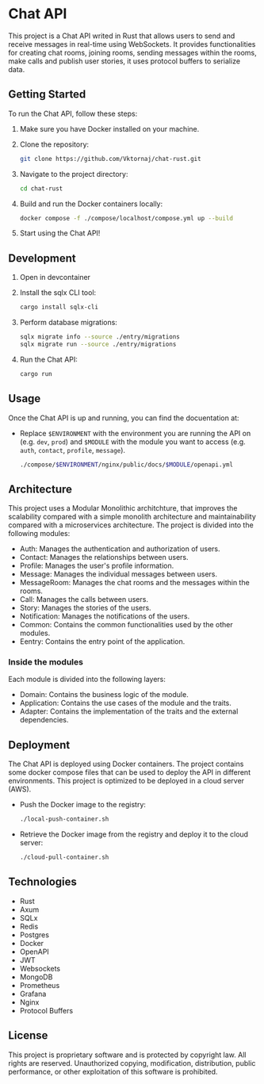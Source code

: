 # Chat API

This project is a Chat API writed in Rust that allows users to send and receive messages in real-time using WebSockets. It provides functionalities for creating chat rooms, joining rooms, sending messages within the rooms, make calls and publish user stories, it uses protocol buffers to serialize data.

## Getting Started

To run the Chat API, follow these steps:

1. Make sure you have Docker installed on your machine.

2. Clone the repository:
    ```bash
    git clone https://github.com/Vktornaj/chat-rust.git
    ```

3. Navigate to the project directory:
    ```bash
    cd chat-rust
    ```

4. Build and run the Docker containers locally:
    ```bash
    docker compose -f ./compose/localhost/compose.yml up --build 
    ```

5. Start using the Chat API!

## Development
1. Open in devcontainer

2. Install the sqlx CLI tool:
    ```bash
    cargo install sqlx-cli
    ```

3. Perform database migrations:
    ```bash
    sqlx migrate info --source ./entry/migrations
    sqlx migrate run --source ./entry/migrations
    ```

4. Run the Chat API:
    ```bash
    cargo run
    ```

## Usage

Once the Chat API is up and running, you can find the docuentation at:

- Replace `$ENVIRONMENT` with the environment you are running the API on (e.g. `dev`, `prod`) and `$MODULE` with the module you want to access (e.g. `auth`, `contact`, `profile`, `message`).
  ```bash
  ./compose/$ENVIRONMENT/nginx/public/docs/$MODULE/openapi.yml
  ```

## Architecture
This project uses a Modular Monolithic architchture, that improves the scalability compared with a simple monolith architecture and maintainability compared with a microservices architecture. The project is divided into the following modules:
- Auth: Manages the authentication and authorization of users.
- Contact: Manages the relationships between users.
- Profile: Manages the user's profile information.
- Message: Manages the individual messages between users.
- MessageRoom: Manages the chat rooms and the messages within the rooms.
- Call: Manages the calls between users.
- Story: Manages the stories of the users.
- Notification: Manages the notifications of the users.
- Common: Contains the common functionalities used by the other modules.
- Eentry: Contains the entry point of the application.

### Inside the modules
Each module is divided into the following layers:
- Domain: Contains the business logic of the module.
- Application: Contains the use cases of the module and the traits.
- Adapter: Contains the implementation of the traits and the external dependencies.

## Deployment
The Chat API is deployed using Docker containers. The project contains some docker compose files that can be used to deploy the API in different environments. This project is optimized to be deployed in a cloud server (AWS).

- Push the Docker image to the registry:
  ```bash
  ./local-push-container.sh
  ```
- Retrieve the Docker image from the registry and deploy it to the cloud server:
  ```bash
  ./cloud-pull-container.sh
  ```

## Technologies
- Rust
- Axum
- SQLx
- Redis
- Postgres
- Docker
- OpenAPI
- JWT
- Websockets
- MongoDB
- Prometheus
- Grafana
- Nginx
- Protocol Buffers

## License

This project is proprietary software and is protected by copyright law. All rights are reserved. Unauthorized copying, modification, distribution, public performance, or other exploitation of this software is prohibited.
